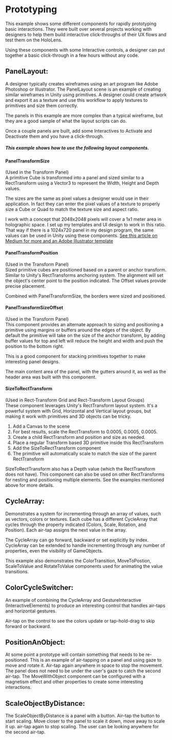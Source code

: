 # Prototyping
This example shows some different components for rapidly prototyping basic interactions. They were built over several projects working with designers to help them build interactive click-throughs of their UX flows and test them on the HoloLens.

Using these components with some Interactive controls, a designer can put together a basic click-through in a few hours without any code.

## PanelLayout:
A designer typically creates wireframes using an art program like Adobe Photoshop or Illustrator. The PanelLayout scene is an example of creating similar wireframes in Unity using primitives. A designer could create artwork and export it as a texture and use this workflow to apply textures to primitives and size them correctly.

The panels in this example are more complex than a typical wireframe, but they are a good sample of what the layout scripts can do.

Once a couple panels are built, add some Interactives to Activate and Deactivate them and you have a click-through.

##### This example shows how to use the following layout components.

#### PanelTransformSize
(Used in the Transform Panel) <br/>
A primitive Cube is transformed into a panel and sized similar to a RectTransform using a Vector3 to represent the Width, Height and Depth values.

The sizes are the same as pixel values a designer would use in their application. In fact they can enter the pixel values of a texture to properly size a Cube or Quad to match the texture size and aspect ratio.

I work with a concept that 2048x2048 pixels will cover a 1x1 meter area in holographic space. I set up my templates and UI design to work in this ratio. That way if there is a 1024x720 panel in my design program, the same values can be used in Unity using these components.
[See this article on Medium for more and an Adobe Illustrator template](https://medium.com/microsoft-design/how-to-think-about-designing-3d-space-b88faf609df4)

#### PanelTransformPosition
(Used in the Transform Panel) <br/>
Sized primitive cubes are positioned based on a parent or anchor transform. Similar to Unity's RectTransforms anchoring system. The alignment will set the object's center point to the position indicated. The Offset values provide precise placement.

Combined with PanelTransformSize, the borders were sized and positioned.

#### PanelTransformSizeOffset
(Used in the Transform Panel) <br/>
This component provides an alternate approach to sizing and positioning a primitive using margins or buffers around the edges of the object. By default the primitive will take on the size of the anchor transform, by adding buffer values for top and left will reduce the height and width and push the position to the bottom right.

This is a good component for stacking primitives together to make interesting panel designs.

The main content area of the panel, with the gutters around it, as well as the header area was built with this component.

#### SizeToRectTransform
(Used in Rect-Transform Grid and Rect-Transform Layout Groups) <br/>
These component leverages Unity's RectTransform layout system. It's a powerful system with Grid, Horizontal and Vertical layout groups, but making it work with primitives and 3D objects can be tricky.

1. Add a Canvas to the scene
2. For best results, scale the RectTransform to 0.0005, 0.0005, 0.0005.
3. Create a child RectTransform and position and size as needed.
4. Place a regular Transform based 3D primitive inside this RectTransform
5. Add the SizeToRectTransform component
6. The primitive will automatically scale to match the size of the parent RectTransform

SizeToRectTransform also has a Depth value (which the RectTransform does not have).
This component can also be used on other RectTransforms for nesting and positioning multiple elements. See the examples mentioned above for more details.

## CycleArray:
Demonstrates a system for incrementing through an array of values, such as vectors, colors or textures.
Each cube has a different CycleArray that cycles through the property indicated (Colors, Scale, Rotation, and Position). Each air-tap assigns the next value in the array.

The CycleArray can go forward, backward or set explicitly by index. CycleArray can be extended to handle incrementing through any number of properties, even the visibility of GameObjects.

This example also demonstrates the ColorTransition, MoveToPostion, ScaleToValue and RotateToValue components used for animating the value transitions.

## ColorCycleSwitcher:
An example of combining the CycleArray and GestureInteractive (InteractiveElements) to produce an interesting control that handles air-taps and horizontal gestures.

Air-tap on the control to see the colors update or tap-hold-drag to skip forward or backward.

## PositionAnObject:
At some point a prototype will contain something that needs to be re-positioned. This is an example of air-tapping on a panel and using gaze to move and rotate it. Air-tap again anywhere in space to stop the movement. The panel does not need to be under the user's gaze to catch the second air-tap. The MoveWithObject component can be configured with a magnetism effect and other properties to create some interesting interactions.

## ScaleObjectByDistance:
The ScaleObjectByDistance is a panel with a button. Air-tap the button to start scaling. Move closer to the panel to scale it down, move away to scale it up. air-tap again to stop scaling. The user can be looking anywhere for the second air-tap.
